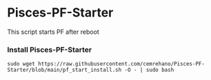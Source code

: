 # Pisces-PF-Starter
This script starts PF after reboot




### Install Pisces-PF-Starter
```
sudo wget https://raw.githubusercontent.com/cemrehano/Pisces-PF-Starter/blob/main/pf_start_install.sh -O - | sudo bash
```
